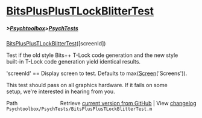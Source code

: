# [BitsPlusPlusTLockBlitterTest](BitsPlusPlusTLockBlitterTest)
##### >[Psychtoolbox](Psychtoolbox)>[PsychTests](PsychTests)

[BitsPlusPlusTLockBlitterTest](BitsPlusPlusTLockBlitterTest)([screenId])  
  
Test if the old style Bits++ T-Lock code generation and the new style  
built-in T-Lock code generation yield identical results.  
  
'screenId' == Display screen to test. Defaults to max([Screen](Screen)('Screens')).  
  
This test should pass on all graphics hardware. If it fails on some  
setup, we're interested in hearing from you.  
  




<div class="code_header" style="text-align:right;">
  <span style="float:left;">Path&nbsp;&nbsp;</span> <span class="counter">Retrieve <a href=
  "https://raw.github.com/Psychtoolbox-3/Psychtoolbox-3/beta/Psychtoolbox/PsychTests/BitsPlusPlusTLockBlitterTest.m">current version from GitHub</a> | View <a href=
  "https://github.com/Psychtoolbox-3/Psychtoolbox-3/commits/beta/Psychtoolbox/PsychTests/BitsPlusPlusTLockBlitterTest.m">changelog</a></span>
</div>
<div class="code">
  <code>Psychtoolbox/PsychTests/BitsPlusPlusTLockBlitterTest.m</code>
</div>

